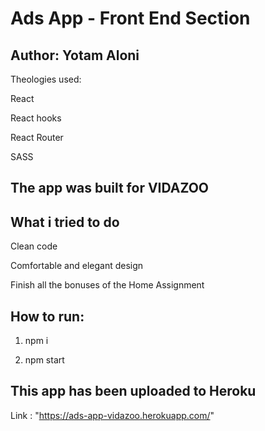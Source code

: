 # Ads App - Front End Section

## Author: Yotam Aloni

Theologies used:

React

React hooks

React Router

SASS

## The app was built for VIDAZOO

## What i tried to do

Clean code

Comfortable and elegant design

Finish all the bonuses of the Home Assignment


## How to run:

1) npm i

2) npm start

## This app has been uploaded to Heroku 

Link : "https://ads-app-vidazoo.herokuapp.com/"

